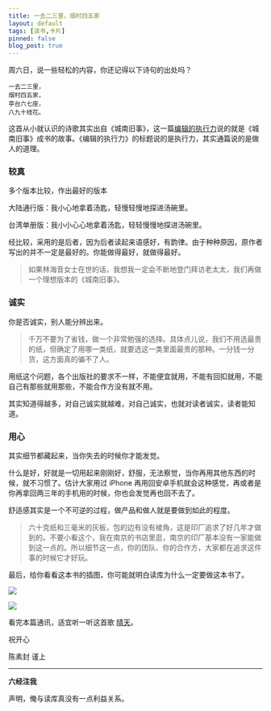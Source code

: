 ```yaml
---
title: 一去二三里，烟村四五家
layout: default
tags: [读书,卡片]
pinned: false
blog_post: true
---
```





周六日，说一些轻松的内容，你还记得以下诗句的出处吗？

	一去二三里，
	烟村四五家，
	亭台六七座，
	八九十枝花。

这首从小就认识的诗歌其实出自《城南旧事》，这一篇[编辑的执行力](http://www.duku.cn/article-dukuhuodong-174.html)说的就是《城南旧事》成书的故事。《编辑的执行力》的标题说的是执行力，其实通篇说的是做人的道理。

### 较真

多个版本比较，作出最好的版本

大陆通行版：我小心地拿着汤匙，轻慢轻慢地探进汤碗里。

台湾单册版：我小小心心地拿着汤匙，轻轻慢慢地探进汤碗里。

经比较，采用的是后者，因为后者读起来语感好，有韵律。由于种种原因，原作者写出的并不一定是最好的。你能做得最好，就做得最好。

>如果林海音女士在世的话，我想我一定会不断地登门拜访老太太，我们再做一个理想版本的《城南旧事》。

### 诚实

你是否诚实，别人能分辨出来。

>千万不要为了省钱，做一个非常勉强的选择。具体点儿说，我们不用选最贵的纸，但确定了用哪一类纸，就要选这一类里面最贵的那种。一分钱一分货，这方面真的骗不了人。

用纸这个问题，各个出版社的要求不一样，不能便宜就用，不能有回扣就用，不能自己有那些就用那些，不能合作方没有就不用。

其实知道得越多，对自己诚实就越难，对自己诚实，也就对读者诚实，读者能知道。


### 用心

其实细节都藏起来，当你失去的时候你才能发觉。

什么是好，好就是一切用起来刚刚好，舒服，无法察觉，当你再用其他东西的时候，就不习惯了。估计大家用过 iPhone 再用回安卓手机就会这种感觉，再或者是你再拿回两三年的手机用的时候，你也会发觉再也回不去了。

舒适感其实是一个不可逆的过程，做产品和做人就是要做到如此的程度。

> 六十克纸和三毫米的灰板，包的边有没有棱角，这是印厂追求了好几年才做到的。不要小看这个，我在南京的书店里逛，南京的印厂基本没有一家能做到这一点的。所以细节这一点，你的团队、你的合作方，大家都在追求这件事的时候它才好玩。

最后，给你看看这本书的插图，你可能就明白读库为什么一定要做这本书了。

![](http://openmindclub.qiniudn.com/cnfeat/image/YellowFlower.jpg)

![](http://openmindclub.qiniudn.com/cnfeat/image/SouthernCity.jpg)

看完本篇通讯，适宜听一听这首歌 [晴天](http://music.163.com/#/song?id=186016)。


祝开心

陈素封 谨上

----

**六经注我**

声明，俺与读库真没有一点利益关系。












